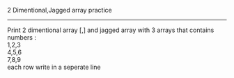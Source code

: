 2 Dimentional,Jagged array practice
<hr/>
Print 2 dimentional array [,] and jagged array with 3 arrays that contains numbers :
<br/>
1,2,3
<br/>
4,5,6
<br/>
7,8,9
<br/>
each row write in a seperate line
